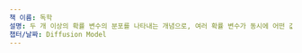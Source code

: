 ```yaml
---
책 이름: 독학
설명: 두 개 이상의 확률 변수의 분포를 나타내는 개념으로, 여러 확률 변수가 동시에 어떤 값을 가질 확률을 설명한다.
챕터/날짜: Diffusion Model
---
```

